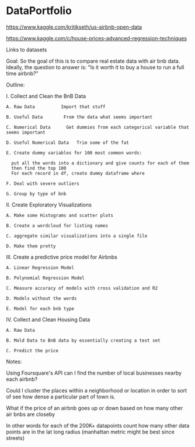 # DataPortfolio

https://www.kaggle.com/kritikseth/us-airbnb-open-data

https://www.kaggle.com/c/house-prices-advanced-regression-techniques

Links to datasets

Goal: So the goal of this is to compare real estate data with air bnb data. Ideally, the question to answer is:
"Is it worth it to buy a house to run a full time airbnb?"

Outline:

  I. Collect and Clean the BnB Data

    A. Raw Data          Import that stuff
      
    B. Useful Data        From the data what seems important
    
    C. Numerical Data      Get dummies from each categorical variable that seems important
    
    D. Useful Numerical Data   Trim some of the fat
    
    E. Create dummy variables for 100 most common words: 
      
      put all the words into a dictionary and give counts for each of them
      then find the top 100
      For each record in df, create dummy dataframe where
    
    F. Deal with severe outliers       
    
    G. Group by type of bnb      
  
  II. Create Exploratory Visualizations                      
    
    A. Make some Histograms and scatter plots       
    
    B. Create a wordcloud for listing names     
    
    C. aggregate similar visualizations into a single file   
    
    D. Make them pretty     
  
  III. Create a predictive price model for Airbnbs
    
    A. Linear Regression Model
    
    B. Polynomial Regression Model
    
    C. Measure accuracy of models with cross validation and R2
    
    D. Models without the words
    
    E. Model for each bnb type
  
  IV. Collect and Clean Housing Data
    
    A. Raw Data
    
    B. Mold Data to BnB data by essentially creating a test set
    
    C. Predict the price

Notes:
  
  Using Foursquare's API can I find the number of local businesses nearby each airbnb?
  
  Could I cluster the places within a neighborhood or location in order to sort of see how dense a particular part of town is.
  
  What if the price of an airbnb goes up or down based on how many other air bnbs are closeby
  
  In other words for each of the 200K+ datapoints count how many other data points are in the lat long radius (manhattan metric might be best since streets)
  
